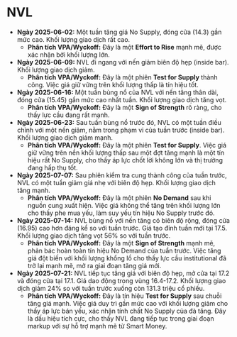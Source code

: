 # NVL

- **Ngày 2025-06-02:** Một tuần tăng giá No Supply, đóng cửa (14.3) gần mức cao. Khối lượng giao dịch rất cao.
    - **Phân tích VPA/Wyckoff:** Đây là một **Effort to Rise** mạnh mẽ, được xác nhận bởi khối lượng lớn.
- **Ngày 2025-06-09:** NVL đi ngang với nến giảm biên độ hẹp (inside bar). Khối lượng giao dịch giảm.
    - **Phân tích VPA/Wyckoff:** Đây là một phiên **Test for Supply** thành công. Việc giá giữ vững trên khối lượng thấp là tín hiệu tốt.
- **Ngày 2025-06-16:** Một tuần bùng nổ của NVL với nến tăng thân dài, đóng cửa (15.45) gần mức cao nhất tuần. Khối lượng giao dịch tăng vọt.
    - **Phân tích VPA/Wyckoff:** Đây là một **Sign of Strength** rõ ràng, cho thấy lực cầu đang rất mạnh.
- **Ngày 2025-06-23:** Sau tuần bùng nổ trước đó, NVL có một tuần điều chỉnh với một nến giảm, nằm trong phạm vi của tuần trước (inside bar). Khối lượng giao dịch giảm mạnh.
    - **Phân tích VPA/Wyckoff:** Đây là một phiên **Test for Supply**. Việc giá giữ vững trên nền khối lượng thấp sau một đợt tăng mạnh là một tín hiệu rất No Supply, cho thấy áp lực chốt lời không lớn và thị trường đang hấp thụ tốt.
- **Ngày 2025-07-07:** Sau phiên kiểm tra cung thành công của tuần trước, NVL có một tuần giảm giá nhẹ với biên độ hẹp. Khối lượng giao dịch tăng mạnh.
    - **Phân tích VPA/Wyckoff:** Đây là một phiên **No Demand** sau khi nguồn cung xuất hiện. Việc giá không thể tăng trên khối lượng lớn cho thấy phe mua yếu, làm suy yếu tín hiệu No Supply trước đó.
- **Ngày 2025-07-14:** NVL bùng nổ với nến tăng có biên độ rộng, đóng cửa (16.95) cao hơn đáng kể so với tuần trước. Giá tạo đỉnh tuần mới tại 17.5. Khối lượng giao dịch tăng vọt 56% so với tuần trước.
    - **Phân tích VPA/Wyckoff:** Đây là một **Sign of Strength** mạnh mẽ, phản bác hoàn toàn tín hiệu No Demand của tuần trước. Việc tăng giá đột biến với khối lượng khổng lồ cho thấy lực cầu institutional đã trở lại mạnh mẽ, mở ra giai đoạn tăng giá mới.
- **Ngày 2025-07-21:** NVL tiếp tục tăng giá với biên độ hẹp, mở cửa tại 17.2 và đóng cửa tại 17.1. Giá dao động trong vùng 16.4-17.2. Khối lượng giao dịch giảm 24% so với tuần trước xuống còn 131.3 triệu cổ phiếu.
    - **Phân tích VPA/Wyckoff:** Đây là tín hiệu **Test for Supply** sau chuỗi tăng giá mạnh. Việc giá duy trì gần mức cao với khối lượng giảm cho thấy áp lực bán yếu, xác nhận tính chất No Supply của đà tăng. Đây là dấu hiệu tích cực, cho thấy NVL đang tiếp tục trong giai đoạn markup với sự hỗ trợ mạnh mẽ từ Smart Money.


